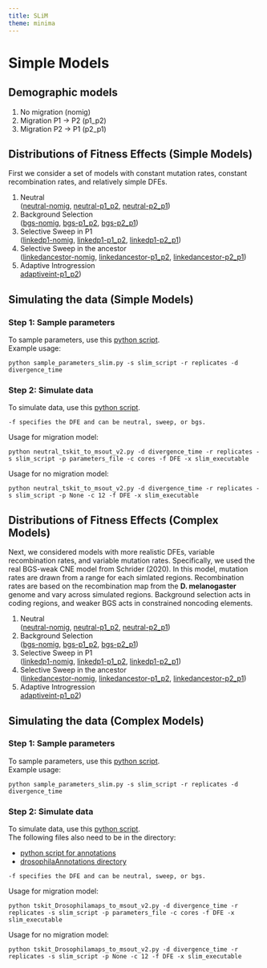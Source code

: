 ```yaml
---
title: SLiM
theme: minima
---
```


# Simple Models

## Demographic models
1. No migration (nomig)
2. Migration P1 -> P2 (p1_p2)
3. Migration P2 -> P1 (p2_p1)  

## Distributions of Fitness Effects (Simple Models)
First we consider a set of models with constant mutation rates, constant recombination rates, and relatively simple DFEs.  
1. Neutral  
([neutral-nomig](https://github.com/meganlsmith/selectionandmigration/blob/main/scripts/slim/simple/nomig_neutral_scaled.slim), [neutral-p1_p2](https://github.com/meganlsmith/selectionandmigration/blob/main/scripts/slim/simple/p1_p2_neutral_scaled.slim), [neutral-p2_p1](https://github.com/meganlsmith/selectionandmigration/blob/main/scripts/slim/simple/p2_p1_neutral_scaled.slim))  
2. Background Selection  
([bgs-nomig](https://github.com/meganlsmith/selectionandmigration/blob/main/scripts/slim/simple/nomig_bgs_scaled.slim), [bgs-p1_p2](https://github.com/meganlsmith/selectionandmigration/blob/main/scripts/slim/simple/p1_p2_bgs_scaled.slim), [bgs-p2_p1](https://github.com/meganlsmith/selectionandmigration/blob/main/scripts/slim/simple/p2_p1_bgs_scaled.slim))  
3. Selective Sweep in P1  
([linkedp1-nomig](https://github.com/meganlsmith/selectionandmigration/blob/main/scripts/slim/simple/nomig_linkedp1_scaled.slim), [linkedp1-p1_p2](https://github.com/meganlsmith/selectionandmigration/blob/main/scripts/slim/simple/p1_p2_linkedp1_scaled.slim), [linkedp1-p2_p1](https://github.com/meganlsmith/selectionandmigration/blob/main/scripts/slim/simple/p2_p1_linkedp1_scaled.slim))  
4. Selective Sweep in the ancestor  
([linkedancestor-nomig](https://github.com/meganlsmith/selectionandmigration/blob/main/scripts/slim/simple/nomig_linkedancestor_scaled.slim), [linkedancestor-p1_p2](https://github.com/meganlsmith/selectionandmigration/blob/main/scripts/slim/simple/p1_p2_linkedancestor_scaled.slim), [linkedancestor-p2_p1](https://github.com/meganlsmith/selectionandmigration/blob/main/scripts/slim/simple/p2_p1_linkedancestor_scaled.slim))  
5. Adaptive Introgression  
[adaptiveint-p1_p2](https://github.com/meganlsmith/selectionandmigration/blob/main/scripts/slim/simple/p1_p2_adaptiveint_scaled.slim))  

## Simulating the data (Simple Models)

### Step 1: Sample parameters

To sample parameters, use this [python script](https://github.com/meganlsmith/selectionandmigration/blob/main/scripts/python/sample_parameters_slim.py).  
Example usage:  

```
python sample_parameters_slim.py -s slim_script -r replicates -d divergence_time
```

### Step 2: Simulate data

To simulate data, use this [python script](https://github.com/meganlsmith/selectionandmigration/blob/main/scripts/python/neutral_tskit_to_msout_v2.py).  
```
-f specifies the DFE and can be neutral, sweep, or bgs.  
```
Usage for migration model:  
```
python neutral_tskit_to_msout_v2.py -d divergence_time -r replicates -s slim_script -p parameters_file -c cores -f DFE -x slim_executable
```
Usage for no migration model:
```
python neutral_tskit_to_msout_v2.py -d divergence_time -r replicates -s slim_script -p None -c 12 -f DFE -x slim_executable
```

## Distributions of Fitness Effects (Complex Models)

Next, we considered models with more realistic DFEs, variable recombination rates, and variable mutation rates. Specifically, we used the real BGS-weak CNE model from Schrider (2020). In this model, mutation rates are drawn from a range for each simlated regions. Recombination rates are based on the recombination map from the **D. melanogaster** genome and vary across simulated regions. Background selection acts in coding regions, and weaker BGS acts in constrained noncoding elements.

1. Neutral  
([neutral-nomig](https://github.com/meganlsmith/selectionandmigration/blob/main/scripts/slim/complex/nomig_neutral_drosophila.slim), [neutral-p1_p2](https://github.com/meganlsmith/selectionandmigration/blob/main/scripts/slim/complex/p1_p2_neutral_drosophila.slim), [neutral-p2_p1](https://github.com/meganlsmith/selectionandmigration/blob/main/scripts/slim/complex/p2_p1_neutral_drosophila.slim))  
2. Background Selection  
([bgs-nomig](https://github.com/meganlsmith/selectionandmigration/blob/main/scripts/slim/complex/nomig_bgs_drosophila.slim), [bgs-p1_p2](https://github.com/meganlsmith/selectionandmigration/blob/main/scripts/slim/complex/p1_p2_bgs_drosophila.slim), [bgs-p2_p1](https://github.com/meganlsmith/selectionandmigration/blob/main/scripts/slim/complex/p2_p1_bgs_drosophila.slim))  
3. Selective Sweep in P1  
([linkedp1-nomig](https://github.com/meganlsmith/selectionandmigration/blob/main/scripts/slim/complex/nomig_linkedp1_drosophila.slim), [linkedp1-p1_p2](https://github.com/meganlsmith/selectionandmigration/blob/main/scripts/slim/complex/p1_p2_linkedp1_drosophila.slim), [linkedp1-p2_p1](https://github.com/meganlsmith/selectionandmigration/blob/main/scripts/slim/complex/p2_p1_linkedp1_drosophila.slim))  
4. Selective Sweep in the ancestor  
([linkedancestor-nomig](https://github.com/meganlsmith/selectionandmigration/blob/main/scripts/slim/complex/nomig_linkedancestor_drosophila.slim), [linkedancestor-p1_p2](https://github.com/meganlsmith/selectionandmigration/blob/main/scripts/slim/complex/p1_p2_linkedancestor_drosophila.slim), [linkedancestor-p2_p1](https://github.com/meganlsmith/selectionandmigration/blob/main/scripts/slim/complex/p2_p1_linkedancestor_drosophila.slim))  
5. Adaptive Introgression  
[adaptiveint-p1_p2](https://github.com/meganlsmith/selectionandmigration/blob/main/scripts/slim/complex/p1_p2_adaptiveint_drosophila.slim))  

## Simulating the data (Complex Models)

### Step 1: Sample parameters

To sample parameters, use this [python script](https://github.com/meganlsmith/selectionandmigration/blob/main/scripts/python/sample_parameters_slim.py).  
Example usage:  

```
python sample_parameters_slim.py -s slim_script -r replicates -d divergence_time
```
### Step 2: Simulate data

To simulate data, use this [python script](https://github.com/meganlsmith/selectionandmigration/blob/main/scripts/python/tskit_Drosophilamaps_to_msout_v2.py).  
The following files also need to be in the directory:  
* [python script for annotations](https://github.com/meganlsmith/selectionandmigration/blob/main/scripts/python/selRegionsFromAnno_MLS.py)  
* [drosophilaAnnotations directory](https://github.com/meganlsmith/selectionandmigration/blob/main/data/drosophilaAnnotations)  
```
-f specifies the DFE and can be neutral, sweep, or bgs.  
```
Usage for migration model:  
```
python tskit_Drosophilamaps_to_msout_v2.py -d divergence_time -r replicates -s slim_script -p parameters_file -c cores -f DFE -x slim_executable
```
Usage for no migration model:
```
python tskit_Drosophilamaps_to_msout_v2.py -d divergence_time -r replicates -s slim_script -p None -c 12 -f DFE -x slim_executable
```
